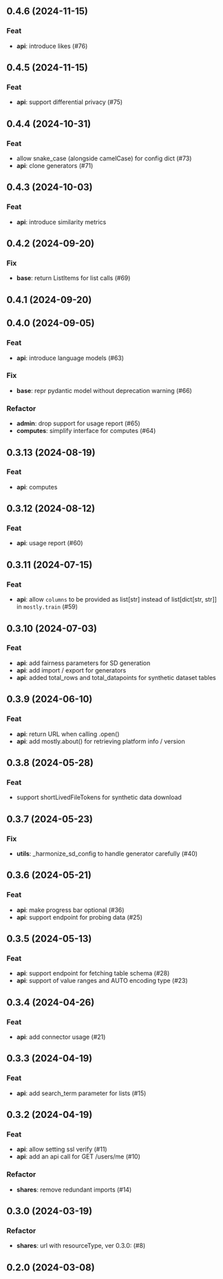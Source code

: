 ## 0.4.6 (2024-11-15)

### Feat

- **api**: introduce likes (#76)

## 0.4.5 (2024-11-15)

### Feat

- **api**: support differential privacy (#75)

## 0.4.4 (2024-10-31)

### Feat

- allow snake_case (alongside camelCase) for config dict (#73)
- **api**: clone generators (#71)

## 0.4.3 (2024-10-03)

### Feat

- **api**: introduce similarity metrics

## 0.4.2 (2024-09-20)

### Fix

- **base**: return ListItems for list calls (#69)

## 0.4.1 (2024-09-20)

## 0.4.0 (2024-09-05)

### Feat

- **api**: introduce language models (#63)

### Fix

- **base**: repr pydantic model without deprecation warning (#66)

### Refactor

- **admin**: drop support for usage report (#65)
- **computes**: simplify interface for computes (#64)

## 0.3.13 (2024-08-19)

### Feat

- **api**: computes

## 0.3.12 (2024-08-12)

### Feat

- **api**: usage report (#60)

## 0.3.11 (2024-07-15)

### Feat

- **api**: allow `columns` to be provided as list[str] instead of list[dict[str, str]] in `mostly.train` (#59)

## 0.3.10 (2024-07-03)

### Feat

- **api**: add fairness parameters for SD generation
- **api**: add import / export for generators
- **api**: added total_rows and total_datapoints for synthetic dataset tables

## 0.3.9 (2024-06-10)

### Feat

- **api**: return URL when calling .open()
- **api**: add mostly.about() for retrieving platform info / version

## 0.3.8 (2024-05-28)

### Feat

- support shortLivedFileTokens for synthetic data download

## 0.3.7 (2024-05-23)

### Fix

- **utils**: _harmonize_sd_config to handle generator carefully (#40)

## 0.3.6 (2024-05-21)

### Feat

- **api**: make progress bar optional (#36)
- **api**: support endpoint for probing data (#25)

## 0.3.5 (2024-05-13)

### Feat

- **api**: support endpoint for fetching table schema (#28)
- **api**: support of value ranges and AUTO encoding type (#23)

## 0.3.4 (2024-04-26)

### Feat

- **api**: add connector usage (#21)

## 0.3.3 (2024-04-19)

### Feat

- **api**: add search_term parameter for lists (#15)

## 0.3.2 (2024-04-19)

### Feat

- **api**: allow setting ssl verify (#11)
- **api**: add an api call for GET /users/me (#10)

### Refactor

- **shares**: remove redundant imports (#14)

## 0.3.0 (2024-03-19)

### Refactor

- **shares**: url with resourceType, ver 0.3.0: (#8)

## 0.2.0 (2024-03-08)
